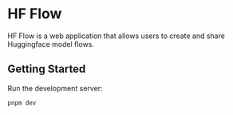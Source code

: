 # HF Flow

HF Flow is a web application that allows users to create and share Huggingface model flows.

## Getting Started

Run the development server:

```bash
pnpm dev
```
